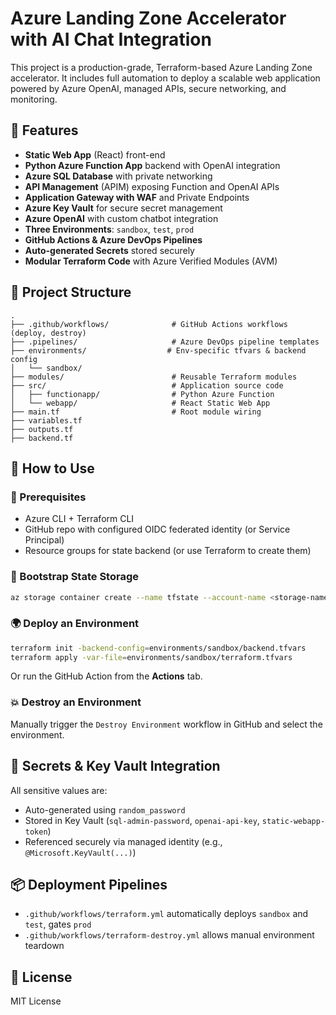 # Azure Landing Zone Accelerator with AI Chat Integration

This project is a production-grade, Terraform-based Azure Landing Zone accelerator. It includes full automation to deploy a scalable web application powered by Azure OpenAI, managed APIs, secure networking, and monitoring.

## 🚀 Features

- **Static Web App** (React) front-end
- **Python Azure Function App** backend with OpenAI integration
- **Azure SQL Database** with private networking
- **API Management** (APIM) exposing Function and OpenAI APIs
- **Application Gateway with WAF** and Private Endpoints
- **Azure Key Vault** for secure secret management
- **Azure OpenAI** with custom chatbot integration
- **Three Environments**: `sandbox`, `test`, `prod`
- **GitHub Actions & Azure DevOps Pipelines**
- **Auto-generated Secrets** stored securely
- **Modular Terraform Code** with Azure Verified Modules (AVM)

## 📁 Project Structure

```
.
├── .github/workflows/              # GitHub Actions workflows (deploy, destroy)
├── .pipelines/                     # Azure DevOps pipeline templates
├── environments/                  # Env-specific tfvars & backend config
│   └── sandbox/
├── modules/                        # Reusable Terraform modules
├── src/                            # Application source code
│   ├── functionapp/                # Python Azure Function
│   └── webapp/                     # React Static Web App
├── main.tf                         # Root module wiring
├── variables.tf
├── outputs.tf
├── backend.tf
```

## 🧪 How to Use

### 🔐 Prerequisites

- Azure CLI + Terraform CLI
- GitHub repo with configured OIDC federated identity (or Service Principal)
- Resource groups for state backend (or use Terraform to create them)

### 🧱 Bootstrap State Storage

```bash
az storage container create --name tfstate --account-name <storage-name>
```

### 🌍 Deploy an Environment

```bash
terraform init -backend-config=environments/sandbox/backend.tfvars
terraform apply -var-file=environments/sandbox/terraform.tfvars
```

Or run the GitHub Action from the **Actions** tab.

### 💥 Destroy an Environment

Manually trigger the `Destroy Environment` workflow in GitHub and select the environment.

## 🔄 Secrets & Key Vault Integration

All sensitive values are:
- Auto-generated using `random_password`
- Stored in Key Vault (`sql-admin-password`, `openai-api-key`, `static-webapp-token`)
- Referenced securely via managed identity (e.g., `@Microsoft.KeyVault(...)`)

## 📦 Deployment Pipelines

- `.github/workflows/terraform.yml` automatically deploys `sandbox` and `test`, gates `prod`
- `.github/workflows/terraform-destroy.yml` allows manual environment teardown

## 📄 License

MIT License
